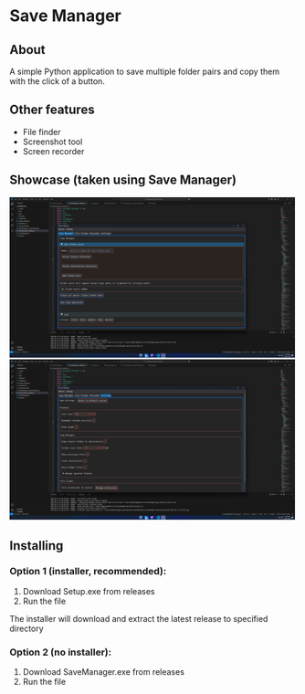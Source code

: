 # Save Manager

## About
A simple Python application to save multiple folder pairs and copy them with the click of a button. 

## Other features
<ul>
  <li>File finder</li>
  <li>Screenshot tool</li>
  <li>Screen recorder</li>
</ul> 

## Showcase (taken using Save Manager)
<img src="showcase/Screenshot_2025-02-23_11-50-47.png" alt="Main page" width="500">
<img src="showcase/Screenshot_2025-02-23_11-51-16.png" alt="Settings page" width="500">

## Installing

### Option 1 (installer, recommended):
1. Download Setup.exe from releases
2. Run the file

The installer will download and extract the latest release to specified directory

### Option 2 (no installer):
1. Download SaveManager.exe from releases
2. Run the file